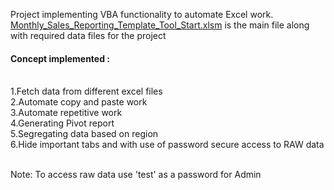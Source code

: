Project implementing VBA functionality to automate Excel work. [Monthly_Sales_Reporting_Template_Tool_Start.xlsm](https://github.com/Mithlesh7877/VBA/tree/main/VBA_sales_report) 
is the main file along with required data files for the project 

<h4>Concept implemented :</h4></br>
1.Fetch data from different excel files</br>
2.Automate copy and paste work </br>
3.Automate repetitive work </br>
4.Generating Pivot report </br>
5.Segregating data based on region </br>
6.Hide important tabs and with use of password secure access to RAW data </br></br>

Note: To access raw data use 'test' as a password for Admin
